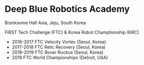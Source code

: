 # Deep Blue Robotics Academy
Branksome Hall Asia, Jeju, South Korea  

FIRST Tech Challenge (FTC) & Korea Robot Champtionship (KRC)
<ul>
<li>2016-2017 FTC Velocity Vortex (Seoul, Korea)</li>
<li>2017-2018 FTC Relic Recovery (Seoul, Korea)</li>
<li>2018-2019 FTC Rover Ruckus (Seoul, Korea)</li>
<li>2019 FTC World Championships (Detroit, USA)</li>
</ul>






 

